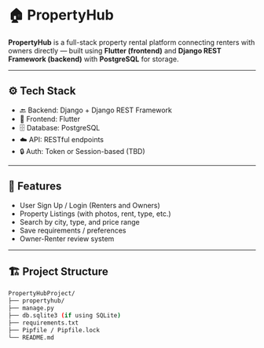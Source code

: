 # 🏠 PropertyHub

**PropertyHub** is a full-stack property rental platform connecting renters with owners directly — built using **Flutter (frontend)** and **Django REST Framework (backend)** with **PostgreSQL** for storage.

---

## ⚙️ Tech Stack

- 🔙 Backend: Django + Django REST Framework
- 📱 Frontend: Flutter
- 🗄️ Database: PostgreSQL
- ☁️ API: RESTful endpoints
- 🔒 Auth: Token or Session-based (TBD)

---

## 🚀 Features

- User Sign Up / Login (Renters and Owners)
- Property Listings (with photos, rent, type, etc.)
- Search by city, type, and price range
- Save requirements / preferences
- Owner-Renter review system

---

## 🏗️ Project Structure

```bash
PropertyHubProject/
├── propertyhub/          
├── manage.py
├── db.sqlite3 (if using SQLite)
├── requirements.txt
├── Pipfile / Pipfile.lock
└── README.md
